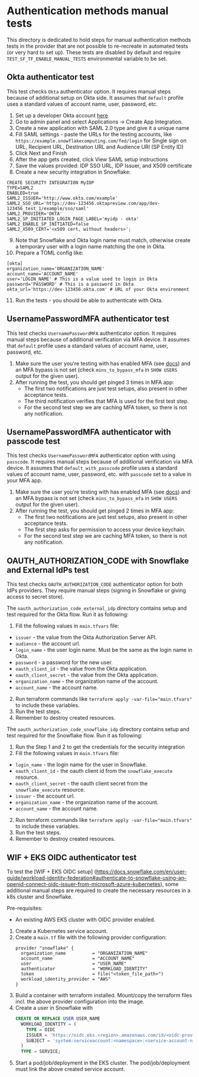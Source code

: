 # Authentication methods manual tests

This directory is dedicated to hold steps for manual authentication methods tests in the provider that are not possible to re-recreate in automated tests (or very hard to set up). These tests are disabled by default and require `TEST_SF_TF_ENABLE_MANUAL_TESTS` environmental variable to be set.

## Okta authenticator test
This test checks `Okta` authenticator option. It requires manual steps because of additional setup on Okta side. It assumes that `default` profile uses a standard values of account name, user, password, etc.
1. Set up a developer Okta account [here](https://developer.okta.com/signup/).
2. Go to admin panel and select Applications -> Create App Integration.
3. Create a new application with SAML 2.0 type and give it a unique name
4. Fill SAML settings - paste the URLs for the testing accounts, like `https://example.snowflakecomputing.com/fed/login` for Single sign on URL, Recipient URL, Destination URL and Audience URI (SP Entity ID)
5. Click Next and Finish
6. After the app gets created, click View SAML setup instructions
7. Save the values provided: IDP SSO URL, IDP Issuer, and X509 certificate
8. Create a new security integration in Snowflake:
```
CREATE SECURITY INTEGRATION MyIDP
TYPE=SAML2
ENABLED=true
SAML2_ISSUER='http://www.okta.com/example'
SAML2_SSO_URL='https://dev-123456.oktapreview.com/app/dev-123456_test_1/example/sso/saml'
SAML2_PROVIDER='OKTA'
SAML2_SP_INITIATED_LOGIN_PAGE_LABEL='myidp - okta'
SAML2_ENABLE_SP_INITIATED=false
SAML2_X509_CERT='<x509 cert, without headers>';
```
9. Note that Snowflake and Okta login name must match, otherwise create a temporary user with a login name matching the one in Okta.
10. Prepare a TOML config like:
```
[okta]
organization_name='ORGANIZATION_NAME'
account_name='ACCOUNT_NAME'
user='LOGIN_NAME' # This is a value used to login in Okta
password='PASSWORD' # This is a password in Okta
okta_url='https://dev-123456.okta.com' # URL of your Okta environment
```
11. Run the tests - you should be able to authenticate with Okta.


## UsernamePasswordMFA authenticator test
This test checks `UsernamePasswordMFA` authenticator option. It requires manual steps because of additional verification via MFA device. It assumes that `default` profile uses a standard values of account name, user, password, etc.
1. Make sure the user you're testing with has enabled MFA (see [docs](https://docs.snowflake.com/en/user-guide/ui-snowsight-profile#enroll-in-multi-factor-authentication-mfa)) and an MFA bypass is not set (check `mins_to_bypass_mfa` in `SHOW USERS` output for the given user).
1. After running the test, you should get pinged 3 times in MFA app:
    - The first two notifications are just test setups, also present in other acceptance tests.
    - The third notification verifies that MFA is used for the first test step.
    - For the second test step we are caching MFA token, so there is not any notification.

## UsernamePasswordMFA authenticator with passcode test
This test checks `UsernamePasswordMFA` authenticator option with using `passcode`. It requires manual steps because of additional verification via MFA device. It assumes that `default_with_passcode` profile uses a standard values of account name, user, password, etc. with `passcode` set to a value in your MFA app.
1. Make sure the user you're testing with has enabled MFA (see [docs](https://docs.snowflake.com/en/user-guide/ui-snowsight-profile#enroll-in-multi-factor-authentication-mfa)) and an MFA bypass is not set (check `mins_to_bypass_mfa` in `SHOW USERS` output for the given user).
1. After running the test, you should get pinged 2 times in MFA app:
    - The first two notifications are just test setups, also present in other acceptance tests.
    - The first step asks for permission to access your device keychain.
    - For the second test step we are caching MFA token, so there is not any notification.

## OAUTH_AUTHORIZATION_CODE with Snowflake and External IdPs test
This test checks `OAUTH_AUTHORIZATION_CODE` authenticator option for both IdPs providers. They require manual steps (signing in Snowflake or giving access to secret store).

The `oauth_authorization_code_external_idp` directory contains setup and test required for the Okta flow. Run it as following:
1. Fill the following values in `main.tfvars` file:
- `issuer` - the value from the Okta Authorization Server API.
- `audience` - the account url.
- `login_name` - the user login name. Must be the same as the login name in Okta.
- `password` - a password for the new user.
- `oauth_client_id` - the value from the Okta application.
- `oauth_client_secret` - the value from the Okta application.
- `organization_name` - the organization name of the account.
- `account_name` - the account name.
2. Run terraform commands like `terraform apply -var-file="main.tfvars"` to include these variables.
3. Run the test steps.
4. Remember to destroy created resources.

The `oauth_authorization_code_snowflake_idp` directory contains setup and test required for the Snowflake flow. Run it as following:
1. Run the Step 1 and 2 to get the credentials for the security integration
2. Fill the following values in `main.tfvars` file:
- `login_name` - the login name for the user in Snowflake.
- `oauth_client_id` - the oauth client id from the `snowflake_execute` resource.
- `oauth_client_secret` - the oauth client secret from the `snowflake_execute` resource.
- `issuer` - the account url.
- `organization_name` - the organization name of the account.
- `account_name` - the account name.
2. Run terraform commands like `terraform apply -var-file="main.tfvars"` to include these variables.
3. Run the test steps.
4. Remember to destroy created resources.


## WIF + EKS OIDC authenticator test

To test the [WIF + EKS OIDC setup]
(https://docs.snowflake.com/en/user-guide/workload-identity-federation#authenticate-to-snowflake-using-an-openid-connect-oidc-issuer-from-microsoft-azure-kubernetes),
some additional manual steps are required to create the necessary resources in a k8s cluster and Snowflake.

Pre-requisites:
- An existing AWS EKS cluster with OIDC provider enabled.

1. Create a Kubernetes service account.
2. Create a `main.tf` file with the following provider configuration:
   ```hcl
   provider "snowflake" {
     organization_name          = "ORGANIZATION_NAME"
     account_name               = "ACCOUNT_NAME"
     user                       = "USER_NAME"
     authenticator              = "WORKLOAD_IDENTITY"
     token                      = file("<token_file_path>")
     workload_identity_provider = "AWS"
   }
   ```
3. Build a container with terraform installed. Mount/copy the terraform files incl. the above provider configuration into the image.
4. Create a user in Snowflake with
   ```sql
   CREATE OR REPLACE USER USER_NAME
     WORKLOAD_IDENTITY = (
       TYPE = OIDC
       ISSUER = 'https://oidc.eks.<region>.amazonaws.com/id/<oidc-provider-id>'
       SUBJECT = 'system:serviceaccount:<namespace>:<service-account-name>'
     )
     TYPE = SERVICE;
   ```
5. Start a pod/job/deployment in the EKS cluster. The pod/job/deployment must link the above created service account.
